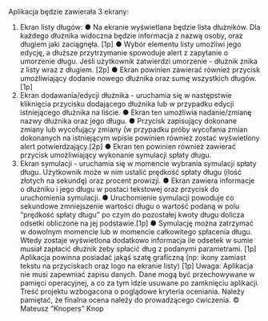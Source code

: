 Aplikacja będzie zawierała 3 ekrany:
1. Ekran listy długów:
● Na ekranie wyświetlana będzie lista dłużników. Dla każdego dłużnika widoczna
będzie informacja z nazwą osoby, oraz długiem jaki zaciągnęła. [1p]
● Wybór elementu listy umożliwi jego edycję, a dłuższe przytrzymanie spowoduje
alert z zapytanie o umorzenie długu. Jeśli użytkownik zatwierdzi umorzenie -
dłużnik znika z listy wraz z długiem. [2p]
● Ekran powinien zawierać również przycisk umożliwiający dodanie nowego
dłużnika oraz sumę wszystkich długów. [1p]
2. Ekran dodawania/edycji dłużnika - uruchamia się w następstwie kliknięcia przycisku
dodającego dłużnika lub w przypadku edycji istniejącego dłużnika na liście.
● Ekran ten umożliwia nadanie/zmianę nazwy dłużnika oraz jego długu.
● Przycisk zapisujący dokonane zmiany lub wycofujący zmiany (w przypadku
próby wycofania zmian dokonanych na istniejącym wpisie powinien również
zostać wyświetlony alert potwierdzający.[2p]
● Ekran ten powinien również zawierać przycisk umożliwiający wykonanie
symulacji spłaty długu.
3. Ekran symulacji - uruchamia się w momencie wybrania symulacji spłaty długu.
Użytkownik może w nim ustalić prędkość spłaty długu (ilość złotych na sekundę) oraz
procent prowizji.
● Ekran zawiera informacje o dłużniku i jego długu w postaci tekstowej oraz
przycisk do uruchomienia symulacji.
● Uruchomienie symulacji powoduje co sekundowe zmniejszenie wartości długu o
wartość podaną w polu “prędkość spłaty długu” po czym do pozostałej kwoty
długu dolicza odsetki obliczone na jej podstawie.[1p]
● Symulację można zatrzymać w dowolnym momencie lub w momencie
całkowitego spłacenia długu. Wtedy zostaje wyświetlona dodatkowo informacja
ile odsetek w sumie musiał zapłacić dłużnik żeby spłacić dług z podanymi
parametrami. [1p]
Aplikacja powinna posiadać jakąś szatę graficzną (np: ikony zamiast tekstu na przyciskach
oraz logo na ekranie listy) [1p]
Uwaga: Aplikacja nie musi zapewniać zapisu danych. Dane mogą być przechowywane
w pamięci operacyjnej, a co za tym idzie usuwane po zamknięciu aplikacji.
Treść projektu wzbogacona o poglądowe kryteria oceniania. Należy pamiętać, że finalna
ocena należy do prowadzącego ćwiczenia.
© Mateusz “Knopers” Knop
